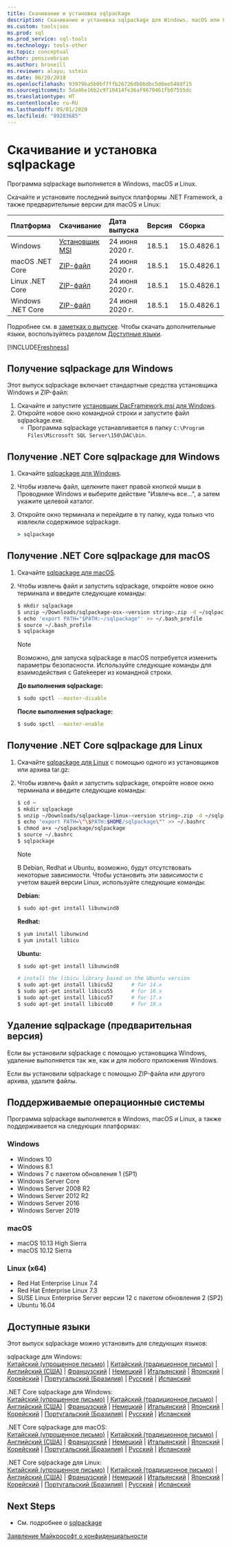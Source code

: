 ```yaml
---
title: Скачивание и установка sqlpackage
description: Скачивание и установка sqlpackage для Windows, macOS или Linux
ms.custom: tools|sos
ms.prod: sql
ms.prod_service: sql-tools
ms.technology: tools-other
ms.topic: conceptual
author: pensivebrian
ms.author: broneill
ms.reviewer: alayu; sstein
ms.date: 06/20/2018
ms.openlocfilehash: 93979ba5b0bf7ffb26726db86dbc5d6ee548df15
ms.sourcegitcommit: 5da46e16b2c9710414fe36af9670461fb07555dc
ms.translationtype: HT
ms.contentlocale: ru-RU
ms.lasthandoff: 09/01/2020
ms.locfileid: "89283685"
---
```

# <a name="download-and-install-sqlpackage"></a>Скачивание и установка sqlpackage

Программа sqlpackage выполняется в Windows, macOS и Linux.

Скачайте и установите последний выпуск платформы .NET Framework, а также предварительные версии для macOS и Linux:

|Платформа|Скачивание|Дата выпуска|Версия|Сборка
|:---|:---|:---|:---|:---|
|Windows|[Установщик MSI](https://go.microsoft.com/fwlink/?linkid=2134206)|24 июня 2020 г.|18.5.1|15.0.4826.1|
|macOS .NET Core |[ZIP-файл](https://go.microsoft.com/fwlink/?linkid=2134312)|24 июня 2020 г.| 18.5.1|15.0.4826.1|
|Linux .NET Core |[ZIP-файл](https://go.microsoft.com/fwlink/?linkid=2134311)|24 июня 2020 г.| 18.5.1|15.0.4826.1|
|Windows .NET Core |[ZIP-файл](https://go.microsoft.com/fwlink/?linkid=2134310)|24 июня 2020 г.| 18.5.1|15.0.4826.1|

Подробнее см. в [заметках о выпуске](release-notes-sqlpackage.md). Чтобы скачать дополнительные языки, воспользуйтесь разделом [Доступные языки](#available-languages).

[!INCLUDE[Freshness](../includes/paragraph-content/fresh-note-steps-feedback.md)]

## <a name="get-sqlpackage-for-windows"></a>Получение sqlpackage для Windows

Этот выпуск sqlpackage включает стандартные средства установщика Windows и ZIP-файл: 

1. Скачайте и запустите [установщик DacFramework.msi для Windows](https://go.microsoft.com/fwlink/?linkid=2134206).
2. Откройте новое окно командной строки и запустите файл sqlpackage.exe.
    - Программа sqlpackage устанавливается в папку ```C:\Program Files\Microsoft SQL Server\150\DAC\bin```.

## <a name="get-sqlpackage-net-core-for-windows"></a>Получение .NET Core sqlpackage для Windows

1. Скачайте [sqlpackage для Windows](https://go.microsoft.com/fwlink/?linkid=2134310).
2. Чтобы извлечь файл, щелкните пакет правой кнопкой мыши в Проводнике Windows и выберите действие "Извлечь все...", а затем укажите целевой каталог.
3. Откройте окно терминала и перейдите в ту папку, куда только что извлекли содержимое sqlpackage.

   ```cmd
   > sqlpackage
   ```

## <a name="get-sqlpackage-net-core-for-macos"></a>Получение .NET Core sqlpackage для macOS

1. Скачайте [sqlpackage для macOS](https://go.microsoft.com/fwlink/?linkid=2134312).
2. Чтобы извлечь файл и запустить sqlpackage, откройте новое окно терминала и введите следующие команды:

   ```bash
   $ mkdir sqlpackage
   $ unzip ~/Downloads/sqlpackage-osx-<version string>.zip -d ~/sqlpackage 
   $ echo 'export PATH="$PATH:~/sqlpackage"' >> ~/.bash_profile
   $ source ~/.bash_profile
   $ sqlpackage
   ```

   > [!NOTE]
   > Возможно, для запуска sqlpackage в macOS потребуется изменить параметры безопасности. Используйте следующие команды для взаимодействия с Gatekeeper из командной строки.

   **До выполнения sqlpackage:**
   ```bash
   $ sudo spctl --master-disable
   ```

   **После выполнения sqlpackage:**
   ```bash
   $ sudo spctl --master-enable
   ```

## <a name="get-sqlpackage-net-core-for-linux"></a>Получение .NET Core sqlpackage для Linux

1. Скачайте [sqlpackage для Linux](https://go.microsoft.com/fwlink/?linkid=2134311) с помощью одного из установщиков или архива tar.gz:
2. Чтобы извлечь файл и запустить sqlpackage, откройте новое окно терминала и введите следующие команды:

   ```bash
   $ cd ~
   $ mkdir sqlpackage
   $ unzip ~/Downloads/sqlpackage-linux-<version string>.zip -d ~/sqlpackage 
   $ echo "export PATH=\"\$PATH:$HOME/sqlpackage\"" >> ~/.bashrc
   $ chmod a+x ~/sqlpackage/sqlpackage
   $ source ~/.bashrc
   $ sqlpackage
   ```

   > [!NOTE]
   > В Debian, Redhat и Ubuntu, возможно, будут отсутствовать некоторые зависимости. Чтобы установить эти зависимости с учетом вашей версии Linux, используйте следующие команды:

   **Debian:**

   ```bash
   $ sudo apt-get install libunwind8
   ```

   **Redhat:**

   ```bash
   $ yum install libunwind
   $ yum install libicu
   ```

   **Ubuntu:**

   ```bash
   $ sudo apt-get install libunwind8

   # install the libicu library based on the Ubuntu version
   $ sudo apt-get install libicu52      # for 14.x
   $ sudo apt-get install libicu55      # for 16.x
   $ sudo apt-get install libicu57      # for 17.x
   $ sudo apt-get install libicu60      # for 18.x
   ```

## <a name="uninstall-sqlpackage-preview"></a>Удаление sqlpackage (предварительная версия)

Если вы установили sqlpackage с помощью установщика Windows, удаление выполняется так же, как и для любого приложения Windows.

Если вы установили sqlpackage с помощью ZIP-файла или другого архива, удалите файлы.

## <a name="supported-operating-systems"></a>Поддерживаемые операционные системы

Программа sqlpackage выполняется в Windows, macOS и Linux, а также поддерживается на следующих платформах:

### <a name="windows"></a>Windows

- Windows 10
- Windows 8.1
- Windows 7 с пакетом обновления 1 (SP1)
- Windows Server Core
- Windows Server 2008 R2
- Windows Server 2012 R2
- Windows Server 2016
- Windows Server 2019

### <a name="macos"></a>macOS

- macOS 10.13 High Sierra
- macOS 10.12 Sierra

### <a name="linux-x64"></a>Linux (x64)

- Red Hat Enterprise Linux 7.4
- Red Hat Enterprise Linux 7.3
- SUSE Linux Enterprise Server версии 12 с пакетом обновления 2 (SP2)
- Ubuntu 16.04

## <a name="available-languages"></a>Доступные языки

Этот выпуск sqlpackage можно установить для следующих языков:

sqlpackage для Windows:  
[Китайский (упрощенное письмо)](https://go.microsoft.com/fwlink/?linkid=2134206&clcid=0x804) | [Китайский (традиционное письмо)](https://go.microsoft.com/fwlink/?linkid=2134206&clcid=0x404) | [Английский (США)](https://go.microsoft.com/fwlink/?linkid=2134206&clcid=0x409) | [Французский](https://go.microsoft.com/fwlink/?linkid=2134206&clcid=0x40c) | [Немецкий](https://go.microsoft.com/fwlink/?linkid=2134206&clcid=0x407) | [Итальянский](https://go.microsoft.com/fwlink/?linkid=2134206&clcid=0x410) | [Японский](https://go.microsoft.com/fwlink/?linkid=2134206&clcid=0x411) | [Корейский](https://go.microsoft.com/fwlink/?linkid=2134206&clcid=0x412) | [Португальский (Бразилия)](https://go.microsoft.com/fwlink/?linkid=2134206&clcid=0x416) | [Русский](https://go.microsoft.com/fwlink/?linkid=2134206&clcid=0x419) | [Испанский](https://go.microsoft.com/fwlink/?linkid=2134206&clcid=0x40a)

.NET Core sqlpackage для Windows:  
[Китайский (упрощенное письмо)](https://go.microsoft.com/fwlink/?linkid=2134310&clcid=0x804) | [Китайский (традиционное письмо)](https://go.microsoft.com/fwlink/?linkid=2134310&clcid=0x404) | [Английский (США)](https://go.microsoft.com/fwlink/?linkid=2134310&clcid=0x409) | [Французский](https://go.microsoft.com/fwlink/?linkid=2134310&clcid=0x40c) | [Немецкий](https://go.microsoft.com/fwlink/?linkid=2134310&clcid=0x407) | [Итальянский](https://go.microsoft.com/fwlink/?linkid=2134310&clcid=0x410) | [Японский](https://go.microsoft.com/fwlink/?linkid=2134310&clcid=0x411) | [Корейский](https://go.microsoft.com/fwlink/?linkid=2134310&clcid=0x412) | [Португальский (Бразилия)](https://go.microsoft.com/fwlink/?linkid=2134310&clcid=0x416) | [Русский](https://go.microsoft.com/fwlink/?linkid=2134310&clcid=0x419) | [Испанский](https://go.microsoft.com/fwlink/?linkid=2134310&clcid=0x40a)

.NET Core sqlpackage для macOS:  
[Китайский (упрощенное письмо)](https://go.microsoft.com/fwlink/?linkid=2134312&clcid=0x804) | [Китайский (традиционное письмо)](https://go.microsoft.com/fwlink/?linkid=2134312&clcid=0x404) | [Английский (США)](https://go.microsoft.com/fwlink/?linkid=2134312&clcid=0x409) | [Французский](https://go.microsoft.com/fwlink/?linkid=2134312&clcid=0x40c) | [Немецкий](https://go.microsoft.com/fwlink/?linkid=2134312&clcid=0x407) | [Итальянский](https://go.microsoft.com/fwlink/?linkid=2134312&clcid=0x410) | [Японский](https://go.microsoft.com/fwlink/?linkid=2134312&clcid=0x411) | [Корейский](https://go.microsoft.com/fwlink/?linkid=2134312&clcid=0x412) | [Португальский (Бразилия)](https://go.microsoft.com/fwlink/?linkid=2134312&clcid=0x416) | [Русский](https://go.microsoft.com/fwlink/?linkid=2134312&clcid=0x419) | [Испанский](https://go.microsoft.com/fwlink/?linkid=2134312&clcid=0x40a)

.NET Core sqlpackage для Linux:  
[Китайский (упрощенное письмо)](https://go.microsoft.com/fwlink/?linkid=2134311&clcid=0x804) | [Китайский (традиционное письмо)](https://go.microsoft.com/fwlink/?linkid=2134311&clcid=0x404) | [Английский (США)](https://go.microsoft.com/fwlink/?linkid=2134311&clcid=0x409) | [Французский](https://go.microsoft.com/fwlink/?linkid=2134311&clcid=0x40c) | [Немецкий](https://go.microsoft.com/fwlink/?linkid=2134311&clcid=0x407) | [Итальянский](https://go.microsoft.com/fwlink/?linkid=2134311&clcid=0x410) | [Японский](https://go.microsoft.com/fwlink/?linkid=2134311&clcid=0x411) | [Корейский](https://go.microsoft.com/fwlink/?linkid=2134311&clcid=0x412) | [Португальский (Бразилия)](https://go.microsoft.com/fwlink/?linkid=2134311&clcid=0x416) | [Русский](https://go.microsoft.com/fwlink/?linkid=2134311&clcid=0x419) | [Испанский](https://go.microsoft.com/fwlink/?linkid=2134311&clcid=0x40a)

## <a name="next-steps"></a>Next Steps

- См. подробнее о [sqlpackage](sqlpackage.md)

[Заявление Майкрософт о конфиденциальности](https://go.microsoft.com/fwlink/?LinkId=521839)
